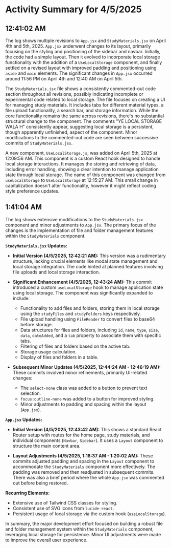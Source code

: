 # Activity Summary for 4/5/2025

## 12:41:02 AM
The log shows multiple revisions to `App.jsx` and `StudyMaterials.jsx` on April 4th and 5th, 2025.  `App.jsx` underwent changes to its layout, primarily focusing on the styling and positioning of the sidebar and navbar.  Initially, the code had a simple layout. Then it evolved to incorporate local storage functionality with the addition of a `UseLocalStorage` component, and finally settled on a revised layout with improved padding and positioning using `aside` and `main` elements.  The significant changes in `App.jsx` occurred around 11:56 PM on April 4th and 12:40 AM on April 5th.

The `StudyMaterials.jsx` file shows a consistently commented-out code section throughout all revisions, possibly indicating incomplete or experimental code related to local storage. The file focuses on creating a UI for managing study materials.  It includes tabs for different material types, a file upload functionality, a search bar, and storage information.  While the core functionality remains the same across revisions, there's no substantial structural change to the component.  The comments "YE LOCAL STORAGE WALA H" consistently appear, suggesting local storage is a persistent, though apparently unfinished, aspect of the component.  Minor modifications to the commented-out code are seen between successive commits of `StudyMaterials.jsx`.

A new component, `UseLocalStorage.js`, was added on April 5th, 2025 at 12:09:56 AM. This component is a custom React hook designed to handle local storage interactions. It manages the storing and retrieving of data, including error handling, showing a clear intention to manage application state through local storage. The name of this component was changed from `useLocalStorage` to `UseLocalStorage` at 12:15:27 AM.  This small change in capitalization doesn't alter functionality, however it might reflect coding style preference updates.


## 1:41:04 AM
The log shows extensive modifications to the `StudyMaterials.jsx` component and minor adjustments to `App.jsx`.  The primary focus of the changes is the implementation of file and folder management features within the `StudyMaterials` component.

**`StudyMaterials.jsx` Updates:**

* **Initial Version (4/5/2025, 12:42:21 AM):** This version was a rudimentary structure, lacking crucial elements like modal state management and local storage integration.  The code hinted at planned features involving file uploads and local storage interaction.

* **Significant Enhancement (4/5/2025, 12:43:24 AM):** This commit introduced a custom `useLocalStorage` hook to manage application state using local storage.  The component was significantly expanded to include:
    *  Functionality to add files and folders, storing them in local storage using the `studyFiles` and `studyFolders` keys respectively.
    *  File upload handling using `FileReader` to convert files to base64 before storage.  
    *  Data structures for files and folders, including `id`, `name`, `type`, `size`, `data`, `dateAdded`, and a `tab` property to associate them with specific tabs.
    *  Filtering of files and folders based on the active tab.
    *  Storage usage calculation.
    *  Display of files and folders in a table.

* **Subsequent Minor Updates (4/5/2025, 12:44:24 AM - 12:46:19 AM):** These commits involved minor refinements, primarily UI-related changes:
    *  The `select-none` class was added to a button to prevent text selection.
    *  `focus:outline-none` was added to a button for improved styling.
    *  Minor adjustments to padding and spacing within the layout (`App.jsx`).


**`App.jsx` Updates:**

* **Initial Version (4/5/2025, 12:43:42 AM):** This shows a standard React Router setup with routes for the home page, study materials, and individual components (`Navbar`, `Sidebar`).  It uses a `Layout` component to structure the main content area.

* **Layout Adjustments (4/5/2025, 1:18:37 AM - 1:20:02 AM):**  These commits adjusted padding and spacing in the `Layout` component to accommodate the `StudyMaterials` component more effectively.  The padding was removed and then readjusted in subsequent commits.  There was also a brief period where the whole `App.jsx` was commented out before being restored.

**Recurring Elements:**

* Extensive use of Tailwind CSS classes for styling.
* Consistent use of SVG icons from `lucide-react`.
* Persistent usage of local storage via the custom hook (`useLocalStorage`).


In summary, the major development effort focused on building a robust file and folder management system within the `StudyMaterials` component, leveraging local storage for persistence.  Minor UI adjustments were made to improve the overall user experience.
